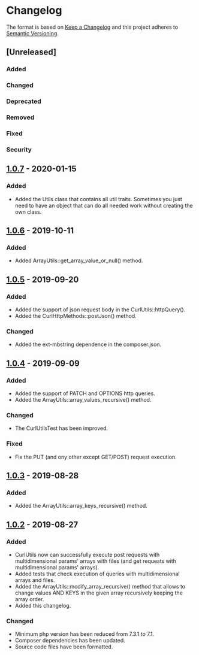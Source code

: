 # Changelog
The format is based on [Keep a Changelog](http://keepachangelog.com/en/1.0.0/)
and this project adheres to [Semantic Versioning](http://semver.org/spec/v2.0.0.html).

## [Unreleased]
### Added
### Changed
### Deprecated
### Removed
### Fixed
### Security


## [1.0.7] - 2020-01-15
### Added
- Added the Utils class that contains all util traits. Sometimes you just need to have an object that can do all needed work without creating the own class.

## [1.0.6] - 2019-10-11
### Added
- Added ArrayUtils::get_array_value_or_null() method.

## [1.0.5] - 2019-09-20
### Added
- Added the support of json request body in the CurlUtils::httpQuery().
- Added the CurlHttpMethods::postJson() method.
### Changed
- Added the ext-mbstring dependence in the composer.json.

## [1.0.4] - 2019-09-09
### Added
- Added the support of PATCH and OPTIONS http queries.
- Added the ArrayUtils::array_values_recursive() method.
### Changed
- The CurlUtilsTest has been improved.
### Fixed
- Fix the PUT (and ony other except GET/POST) request execution.

## [1.0.3] - 2019-08-28
### Added
- Added the ArrayUtils::array_keys_recursive() method.

## [1.0.2] - 2019-08-27
### Added
- CurlUtils now can successfully execute post requests with multidimensional params' arrays with files (and get requests with multidimensional params' arrays).
- Added tests that check execution of queries with multidimensional arrays and files.
- Added the ArrayUtils::modify_array_recursive() method that allows to change values AND KEYS in the given array recursively keeping the array order.
- Added this changelog.
### Changed
- Minimum php version has been reduced from 7.3.1 to 7.1.
- Composer dependencies has been updated.
- Source code files have been formatted.

[1.0.7]: https://github.com/CaliforniaMountainSnake/php-utils/compare/1.0.6...1.0.7
[1.0.6]: https://github.com/CaliforniaMountainSnake/php-utils/compare/1.0.5...1.0.6
[1.0.5]: https://github.com/CaliforniaMountainSnake/php-utils/compare/1.0.4...1.0.5
[1.0.4]: https://github.com/CaliforniaMountainSnake/php-utils/compare/1.0.3...1.0.4
[1.0.3]: https://github.com/CaliforniaMountainSnake/php-utils/compare/1.0.2...1.0.3
[1.0.2]: https://github.com/CaliforniaMountainSnake/php-utils/compare/1.0.1...1.0.2
[1.0.1]: https://github.com/CaliforniaMountainSnake/php-utils/compare/1.0.0...1.0.1

